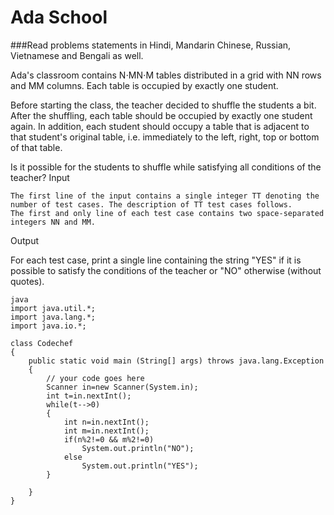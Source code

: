 # Ada School

###Read problems statements in Hindi, Mandarin Chinese, Russian, Vietnamese and Bengali as well.

Ada's classroom contains N⋅MN⋅M tables distributed in a grid with NN rows and MM columns. Each table is occupied by exactly one student.

Before starting the class, the teacher decided to shuffle the students a bit. After the shuffling, each table should be occupied by exactly one student again. In addition, each student should occupy a table that is adjacent to that student's original table, i.e. immediately to the left, right, top or bottom of that table.

Is it possible for the students to shuffle while satisfying all conditions of the teacher?
Input

    The first line of the input contains a single integer TT denoting the number of test cases. The description of TT test cases follows.
    The first and only line of each test case contains two space-separated integers NN and MM.

Output

For each test case, print a single line containing the string "YES" if it is possible to satisfy the conditions of the teacher or "NO" otherwise (without quotes).
```
java
import java.util.*;
import java.lang.*;
import java.io.*;

class Codechef
{
	public static void main (String[] args) throws java.lang.Exception
	{
		// your code goes here
		Scanner in=new Scanner(System.in);
		int t=in.nextInt();
		while(t-->0)
		{
		    int n=in.nextInt();
		    int m=in.nextInt();
		    if(n%2!=0 && m%2!=0)
		        System.out.println("NO");
		    else
		        System.out.println("YES");
		}

	}
}
```
